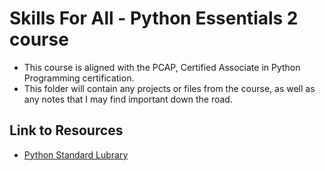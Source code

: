 # Skills For All - Python Essentials 2 course
- This course is aligned with the PCAP, Certified Associate in Python Programming certification.
- This folder will contain any projects or files from the course, as well as any notes that I may find important down the road.

## Link to Resources
  - [Python Standard Lubrary](https://docs.python.org/3/library/index.html)
